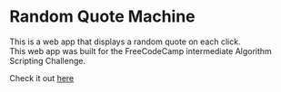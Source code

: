 # Random Quote Machine
This is a web app that displays a random quote on each click.  
This web app was built for the FreeCodeCamp intermediate Algorithm Scripting Challenge.

Check it out [here](https://erictraaaan.github.io/random-quote-machine/index.html)